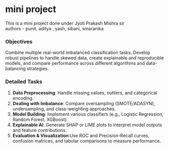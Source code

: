# mini project
This is a mini project done under Jyoti Prakash Mishra sir 
<br>
authors - punit, aditya , yash, sibani, smaranika
<br>
### Objectives
Combine multiple real-world imbalanced classification tasks. Develop robust pipelines to
handle skewed data, create explainable and reproducible models, and compare performance
across different algorithms and data-balancing strategies.
<br>
### Detailed Tasks
1. **Data Preprocessing**: Handle missing values, outliers, and categorical encoding.
2. **Dealing with Imbalance**: Compare oversampling (SMOTE/ADASYN), undersampling, and class-weighting approaches.
3. **Model Building**: Implement various classifiers (e.g., Logistic Regression, Random
Forest, XGBoost).
4. **Explainable AI**: Generate SHAP or LIME plots to interpret model outputs and
feature contributions.
5. **Evaluation & Visualization**:Use ROC and Precision-Recall curves, confusion matrices, and tabular comparisons to measure performance.
